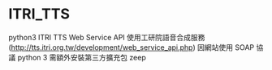 # ITRI_TTS
python3 ITRI TTS Web Service API
使用工研院語音合成服務(http://tts.itri.org.tw/development/web_service_api.php)
因網站使用 SOAP 協議
python 3 需額外安裝第三方擴充包 zeep
